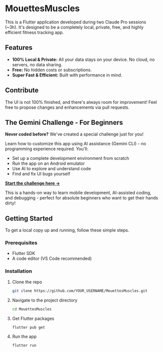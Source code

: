 # MouettesMuscles

This is a Flutter application developed during two Claude Pro sessions (~3h). It's designed to be a completely local, private, free, and highly efficient fitness tracking app.

## Features

- **100% Local & Private:** All your data stays on your device. No cloud, no servers, no data sharing.
- **Free:** No hidden costs or subscriptions.
- **Super Fast & Efficient:** Built with performance in mind.

## Contribute

The UI is not 100% finished, and there's always room for improvement! Feel free to propose changes and enhancements via pull requests.

## The Gemini Challenge - For Beginners

**Never coded before?** We've created a special challenge just for you!

Learn how to customize this app using AI assistance (Gemini CLI) - no programming experience required. You'll:
- Set up a complete development environment from scratch
- Run the app on an Android emulator
- Use AI to explore and understand code
- Find and fix UI bugs yourself

**[Start the challenge here →](guide.md)**

This is a hands-on way to learn mobile development, AI-assisted coding, and debugging - perfect for absolute beginners who want to get their hands dirty!

## Getting Started

To get a local copy up and running, follow these simple steps.

### Prerequisites

- Flutter SDK
- A code editor (VS Code recommended)

### Installation

1. Clone the repo
   ```bash
   git clone https://github.com/YOUR_USERNAME/MouettesMuscles.git
   ```
2. Navigate to the project directory
   ```bash
   cd MouettesMuscles
   ```
3. Get Flutter packages
   ```bash
   flutter pub get
   ```
4. Run the app
   ```bash
   flutter run
   ```
